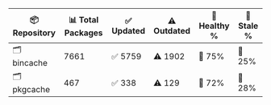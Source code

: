 | 📦 Repository | 📊 Total Packages | ✅ Updated | ⚠️ Outdated | 💚 Healthy % | 🔴 Stale % |
|---------------|-------------------|------------|-------------|-------------|------------|
| 🗂️ bincache | 7661 | ✅ 5759 | ⚠️ 1902 | 💚 75% | 🔴 25% |
| 🗂️ pkgcache | 467 | ✅ 338 | ⚠️ 129 | 💚 72% | 🔴 28% |
